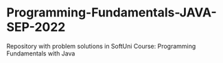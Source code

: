 # Programming-Fundamentals-JAVA-SEP-2022
Repository with problem solutions in SoftUni Course: Programming Fundamentals with Java
